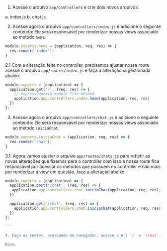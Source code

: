 1. Acesse o arquivo `app/controllers` e crie dois novos arquivos:

a. index.js
b. chat.js

2. Acesse agora o arquivo `app/controllers/index.js` e adicione o seguinte conteudo:
 Ele será responsável por renderizar nossas views associado ao metodo `home`.

```js
module.exports.home = (application, req, res) => {
  res.render('index');
}
```

2.1 Com a alteração feita no controller, precisamos ajustar nossa route acesse o arquivo 
`app/routes/index.js` e faça a alteração sugestionada abaixo:

```js
module.exports = (application) => {
  application.get('/', (req, res) => {
    // express domain module file method
    application.app.controllers.index.home(application, req, res)
  })
};
```
3. Acesse agora o arquivo `app/controllers/chat.js` e adicione o seguinte conteudo:
 Ele será responsável por renderizar nossas views associado ao metodo `iniciaChat`.

```js
module.exports.iniciaChat = (application, req, res) => {
  res.render('chat');
}
```

3.1. Agora vamos ajustar o arquivo `app/routes/chats.js` para refletir as novas alterações que fizemos
para o controller com isso a nossa route fica responsável por acessar os metodos que possuem no controller e
não mais por renderizar a view em questão, faça a alteração abaixo:

````js
module.exports = (application) => {
  application.post('/chat', (req, res) => {
   application.app.controllers.chat.iniciaChat(application, req, res);
  })

  application.get('/chat', (req, res) => {
    application.app.controllers.chat.iniciaChat(application, req, res);
  })
};

```

4. Faça os testes, acessando no navegador, acesse a url `/` e `/chat`.

Done.
